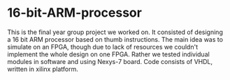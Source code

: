 # 16-bit-ARM-processor
This is the final year group project we worked on. It consisted of designing a 16 bit ARM processor based on thumb instructions. The main idea was to simulate on an FPGA, though due to lack of resources we couldn't implement the whole design on one FPGA. Rather we tested individual modules in software and using Nexys-7 board. 
Code consists of VHDL, written in xilinx platform.

